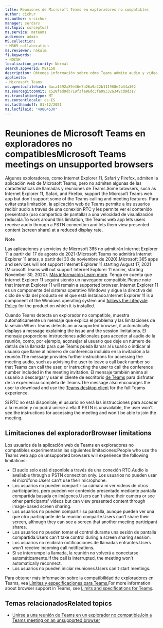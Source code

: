 ```yaml
---
title: Reuniones de Microsoft Teams en exploradores no compatibles
author: cichur
ms.author: v-cichur
manager: serdars
ms.topic: conceptual
ms.service: msteams
audience: admin
MS.collection:
- M365-collaboration
ms.reviewer: nakulm
f1.keywords:
- NOCSH
localization_priority: Normal
search.appverid: MET150
description: Obtenga información sobre cómo Teams admite audio y vídeo en exploradores no compatibles.
appliesto:
- Microsoft Teams
ms.openlocfilehash: 4aca1592a89e36e7a26a9a22b111968e4b44a302
ms.sourcegitcommit: c528fad9db719f3fa96dc3fa99332a349cd9d317
ms.translationtype: MT
ms.contentlocale: es-ES
ms.lasthandoff: 01/12/2021
ms.locfileid: "49804530"
---
```

# <a name="microsoft-teams-meetings-on-unsupported-browsers"></a><span data-ttu-id="ce174-103">Reuniones de Microsoft Teams en exploradores no compatibles</span><span class="sxs-lookup"><span data-stu-id="ce174-103">Microsoft Teams meetings on unsupported browsers</span></span>

<span data-ttu-id="ce174-104">Algunos exploradores, como Internet Explorer 11, Safari y Firefox, admiten la aplicación web de Microsoft Teams, pero no admiten algunas de las características de llamadas y reuniones de Teams.</span><span class="sxs-lookup"><span data-stu-id="ce174-104">Some browsers, such as Internet Explorer 11, Safari, and Firefox, support the Microsoft Teams web app but don't support some of the Teams calling and meeting features.</span></span> <span data-ttu-id="ce174-105">Para evitar esta limitación, la aplicación web de Teams permite a los usuarios recibir audio a través de una conexión RTC y les permite ver el contenido presentado (uso compartido de pantalla) a una velocidad de visualización reducida.</span><span class="sxs-lookup"><span data-stu-id="ce174-105">To work around this limitation, the Teams web app lets users receive audio through a PSTN connection and lets them view presented content (screen share) at a reduced display rate.</span></span>

> [!Note]
> <span data-ttu-id="ce174-106">Las aplicaciones y servicios de Microsoft 365 no admitirán Internet Explorer 11 a partir del 17 de agosto de 2021 (Microsoft Teams no admitirá Internet Explorer 11 antes, a partir del 30 de noviembre de 2020).</span><span class="sxs-lookup"><span data-stu-id="ce174-106">Microsoft 365 apps and services will not support Internet Explorer 11 starting August 17, 2021 (Microsoft Teams will not support Internet Explorer 11 earlier, starting  November 30, 2020).</span></span> <span data-ttu-id="ce174-107">[Más información](https://aka.ms/AA97tsw).</span><span class="sxs-lookup"><span data-stu-id="ce174-107">[Learn more](https://aka.ms/AA97tsw).</span></span> <span data-ttu-id="ce174-108">Tenga en cuenta que Internet Explorer 11 seguirá siendo un navegador compatible.</span><span class="sxs-lookup"><span data-stu-id="ce174-108">Please note that Internet Explorer 11 will remain a supported browser.</span></span> <span data-ttu-id="ce174-109">Internet Explorer 11 es un componente [](https://docs.microsoft.com/lifecycle/faq/internet-explorer-microsoft-edge) del sistema operativo Windows y sigue la directiva del ciclo de vida del producto en el que está instalado.</span><span class="sxs-lookup"><span data-stu-id="ce174-109">Internet Explorer 11 is a component of the Windows operating system and [follows the Lifecycle Policy](https://docs.microsoft.com/lifecycle/faq/internet-explorer-microsoft-edge) for the product on which it is  installed.</span></span>

<span data-ttu-id="ce174-110">Cuando Teams detecta un explorador no compatible, muestra automáticamente un mensaje que explica el problema y las limitaciones de la sesión.</span><span class="sxs-lookup"><span data-stu-id="ce174-110">When Teams detects an unsupported browser, it automatically displays a message explaining the issue and the session limitations.</span></span> <span data-ttu-id="ce174-111">El mensaje proporciona instrucciones adicionales para acceder al audio de la reunión, como, por ejemplo, aconsejar al usuario que deje un número de detrás de la llamada para que Teams pueda llamar al usuario o indicar al usuario que llame al número de conferencia incluido en la invitación a la reunión.</span><span class="sxs-lookup"><span data-stu-id="ce174-111">The message provides further instructions for accessing the meeting audio, such as advising the user to leave a call back number so that Teams can call the user, or instructing the user to call the conference number included in the meeting invitation.</span></span> <span data-ttu-id="ce174-112">El mensaje también anima al usuario a descargar y usar el cliente de escritorio [de Teams](https://teams.microsoft.com/downloads) para disfrutar de la experiencia completa de Teams.</span><span class="sxs-lookup"><span data-stu-id="ce174-112">The message also encourages the user to download and use the [Teams desktop client](https://teams.microsoft.com/downloads) for the full Teams experience.</span></span>

<span data-ttu-id="ce174-113">Si RTC no está disponible, el usuario no verá las instrucciones para acceder a la reunión y no podrá unirse a ella.</span><span class="sxs-lookup"><span data-stu-id="ce174-113">If PSTN is unavailable, the user won't see the instructions for accessing the meeting and won't be able to join the meeting.</span></span>

## <a name="browser-limitations"></a><span data-ttu-id="ce174-114">Limitaciones del explorador</span><span class="sxs-lookup"><span data-stu-id="ce174-114">Browser limitations</span></span>

<span data-ttu-id="ce174-115">Los usuarios de la aplicación web de Teams en exploradores no compatibles experimentarán las siguientes limitaciones:</span><span class="sxs-lookup"><span data-stu-id="ce174-115">People who use the Teams web app on unsupported browsers will experience the following limitations:</span></span>

- <span data-ttu-id="ce174-116">El audio solo está disponible a través de una conexión RTC.</span><span class="sxs-lookup"><span data-stu-id="ce174-116">Audio is available through a PSTN connection only.</span></span> <span data-ttu-id="ce174-117">Los usuarios no pueden usar el micrófono.</span><span class="sxs-lookup"><span data-stu-id="ce174-117">Users can't use their microphone.</span></span>
- <span data-ttu-id="ce174-118">Los usuarios no pueden compartir su cámara ni ver vídeos de otros participantes, pero pueden ver contenido presentado mediante pantalla compartida basada en imágenes.</span><span class="sxs-lookup"><span data-stu-id="ce174-118">Users can't share their camera or see other participants' videos but can view presented content through image-based screen sharing.</span></span>
- <span data-ttu-id="ce174-119">Los usuarios no pueden compartir su pantalla, aunque pueden ver una que otro participante de la reunión comparte.</span><span class="sxs-lookup"><span data-stu-id="ce174-119">Users can't share their screen, although they can see a screen that another meeting participant shares.</span></span>
- <span data-ttu-id="ce174-120">Los usuarios no pueden tomar el control durante una sesión de pantalla compartida.</span><span class="sxs-lookup"><span data-stu-id="ce174-120">Users can't take control during a screen sharing session.</span></span>
- <span data-ttu-id="ce174-121">Los usuarios no recibirán notificaciones de llamadas entrantes.</span><span class="sxs-lookup"><span data-stu-id="ce174-121">Users won't receive incoming call notifications.</span></span>
- <span data-ttu-id="ce174-122">Si se interrumpe la llamada, la reunión no volverá a conectarse automáticamente.</span><span class="sxs-lookup"><span data-stu-id="ce174-122">If the call is interrupted, the meeting won't automatically reconnect.</span></span>
- <span data-ttu-id="ce174-123">Los usuarios no pueden iniciar reuniones.</span><span class="sxs-lookup"><span data-stu-id="ce174-123">Users can't start meetings.</span></span>

<span data-ttu-id="ce174-124">Para obtener más información sobre la compatibilidad de exploradores en Teams, vea [Límites y especificaciones para Teams.](/microsoftteams/limits-specifications-teams#browsers)</span><span class="sxs-lookup"><span data-stu-id="ce174-124">For more information about browser support in Teams, see [Limits and specifications for Teams](/microsoftteams/limits-specifications-teams#browsers).</span></span>

## <a name="related-topics"></a><span data-ttu-id="ce174-125">Temas relacionados</span><span class="sxs-lookup"><span data-stu-id="ce174-125">Related topics</span></span>

- [<span data-ttu-id="ce174-126">Unirse a una reunión de Teams en un explorador no compatible</span><span class="sxs-lookup"><span data-stu-id="ce174-126">Join a Teams meeting on an unsupported browser</span></span>](https://support.office.com/article/daafdd3c-ac7a-4855-871b-9113bad15907)
